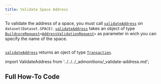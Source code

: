 ```yaml
---
title: Validate Space Address
---
```


To validate the address of a space, you must call [`validateAddress`](../../../reference-api/classes/SpaceDataset.md#validateaddress) on `dataset(Dataset.SPACE)`. [`validateAddress`](../../../reference-api/classes/SpaceDataset.md#validateaddress) takes an object of type [`BuildcoreRequest`](../../../reference-api/interfaces/BuildcoreRequest)`<`[`AddressValidationRequest`](../../../reference-api/interfaces/AddressValidationRequest.md)`>` as parameter in wich you can specify the name of the space.

```tsx file=../../../../../packages/sdk/examples/space/validate_address.ts#L19-L33

```

[`validateAddress`](../../../reference-api/classes/SpaceDataset.md#validateaddress) returns an oject of type [`Transaction`](../../../reference-api/interfaces/Transaction.md).

import ValidateAddress from '../../../\_admonitions/\_validate-address.md';

<ValidateAddress/>

## Full How-To Code

```tsx file=../../../../../packages/sdk/examples/space/validate_address.ts

```
